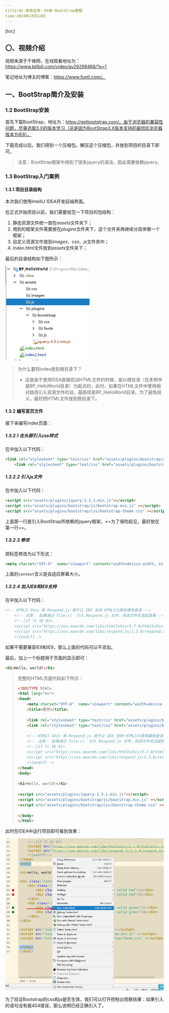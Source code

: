 ```yaml
---
title:01-单体应用：04章-BootStrap教程
time:2019年10月14日
---
```


[toc]

## 〇、视频介绍

视频来源于千锋网，在线观看地址为：https://www.bilibili.com/video/av29299488/?p=1

笔记地址为博主的博客：https://www.funtl.com/。



## 一、BootStrap简介及安装



### 1.2 BootStrap安装

首先下载BootStrap，地址为：https://getbootstrap.com/。由于浏览器的兼容性问题，尽量选取3.X的版本学习（这是因为BootStrap3.X版本支持的最低IE浏览器版本为IE8）。



下载完成以后，我们得到一个压缩包。解压这个压缩包，并放到项目的目录下即可。

> 注意：BootStrap框架中用到了很多jquery的语法，因此需要依赖jquery。



### 1.3 BootStrap入门案例

#### 1.3.1 项目目录结构

本次我们使用IntelliJ IDEA开发前端界面。

在正式开始项目以前，我们需要规范一下项目的包结构：

1. 静态资源文件统一放在*assets*文件夹下；
1. 用到的框架文件需要放在*plugins*文件夹下，这个文件夹再继续分具体哪一个框架；
1. 自定义资源文件放到*images*、*css*、*js*文件夹中；
1. *index.html*文件放到*assets*文件夹下；

最后的目录结构如下图所示：

![1571152522721](assets/1571152522721.png)

> 为什么要将index放到根目录下？
>
> - 这是由于使用IDEA直接启动HTML文件的时候，是以根目录（在本例中是BP_HelloWorld目录）为起点的，此时，如果在HTML文件中使用相对路径引入资源文件的话，基路径是BP_HelloWorld目录。为了避免歧义，最好把HTML文件放到根目录下。

#### 1.3.2 编写首页文件

接下来编写index页面：

##### 1.3.2.1 在头部引入css样式

在<head>中加入以下代码：

```html
<link rel="stylesheet" type="text/css" href="assets/plugins/bootstrap/css/bootstrap.min.css"/>
    <link rel="stylesheet" type="text/css" href="assets/plugins/bootstrap/css/bootstrap.css"/>

```



##### 1.3.2.2 引入js文件

在<body>中加入以下代码：

```html
<script src="assets/plugins/jquery-3.3.1.min.js"></script>
<script src="assets/plugins/bootstrap/js/bootstrap.min.js" ></script>
<script src="assets/plugins/bootstrap/css/bootstrap-theme.css" ></script>
```

上面第一行是引入BootStrap所依赖的jquery框架，==为了保险起见，最好放在第一行==。



##### 1.3.2.3 修改<meta>

把<meta>标签修改为以下形式：

```html
<meta charset="UTF-8"  name="viewport" content="width=device-width, initial-scale=1.0">
```

上面的`content`含义是自适应屏幕大小。



##### 1.3.2.4 加入IE8和IE9支持

在<head>中加入以下代码：

```html
<!-- HTML5 Shiv 和 Respond.js 用于让 IE8 支持 HTML5元素和媒体查询 -->
    <!-- 注意： 如果通过 file://  引入 Respond.js 文件，则该文件无法起效果 -->
    <!--[if lt IE 9]>
    <script src="https://oss.maxcdn.com/libs/html5shiv/3.7.0/html5shiv.js"></script>
    <script src="https://oss.maxcdn.com/libs/respond.js/1.3.0/respond.min.js"></script>
    <![endif]-->
```

如果不需要兼容IE8和IE9，那么上面的代码可以不添加。

最后，加上一个标题用于页面的显示即可：

```html
<h1>Hello, world!</h1>
```

> 完整的HTML页面代码如下所示：
>
> ```html
> <!DOCTYPE html>
> <html lang="en">
> <head>
>     <meta charset="UTF-8"  name="viewport" content="width=device-width, initial-scale=1.0">
>     <title>首页</title>
> 
>     <link rel="stylesheet" type="text/css" href="assets/plugins/bootstrap/css/bootstrap.min.css"/>
>     <link rel="stylesheet" type="text/css" href="assets/plugins/bootstrap/css/bootstrap.css"/>
> 
>     <!-- HTML5 Shiv 和 Respond.js 用于让 IE8 支持 HTML5元素和媒体查询 -->
>     <!-- 注意： 如果通过 file://  引入 Respond.js 文件，则该文件无法起效果 -->
>     <!--[if lt IE 9]>
>     <script src="https://oss.maxcdn.com/libs/html5shiv/3.7.0/html5shiv.js"></script>
>     <script src="https://oss.maxcdn.com/libs/respond.js/1.3.0/respond.min.js"></script>
>     <![endif]-->
> </head>
> <body>
> 
> <h1>Hello, world!</h1>
> 
> <script src="assets/plugins/jquery-3.3.1.min.js"></script>
> <script src="assets/plugins/bootstrap/js/bootstrap.min.js" ></script>
> <script src="assets/plugins/bootstrap/css/bootstrap-theme.css" ></script>
> 
> </body>
> </html>
> ```
>
> 



此时在IDEA中运行项目即可看到效果：

![1571153152852](assets/1571153152852.png)

为了验证Bootstrap的css和js是否生效，我们可以打开控制台观察结果：如果引入的语句没有报404错误，那么说明已经正确引入了。



